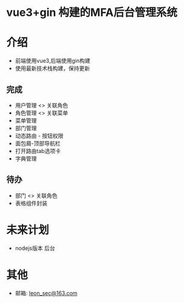 # vue3+gin 构建的MFA后台管理系统

# 介绍

- 前端使用vue3,后端使用gin构建
- 使用最新技术栈构建，保持更新

## 完成
- 用户管理  <> 关联角色
- 角色管理  <> 关联菜单
- 菜单管理  
- 部门管理
- 动态路由 - 按钮权限
- 面包屑-顶部导航栏
- 打开路由tab选项卡
- 字典管理
## 待办

- 部门 <> 关联角色
- 表格组件封装

# 未来计划

- nodejs版本 后台

# 其他

- 邮箱: leon_sec@163.com
